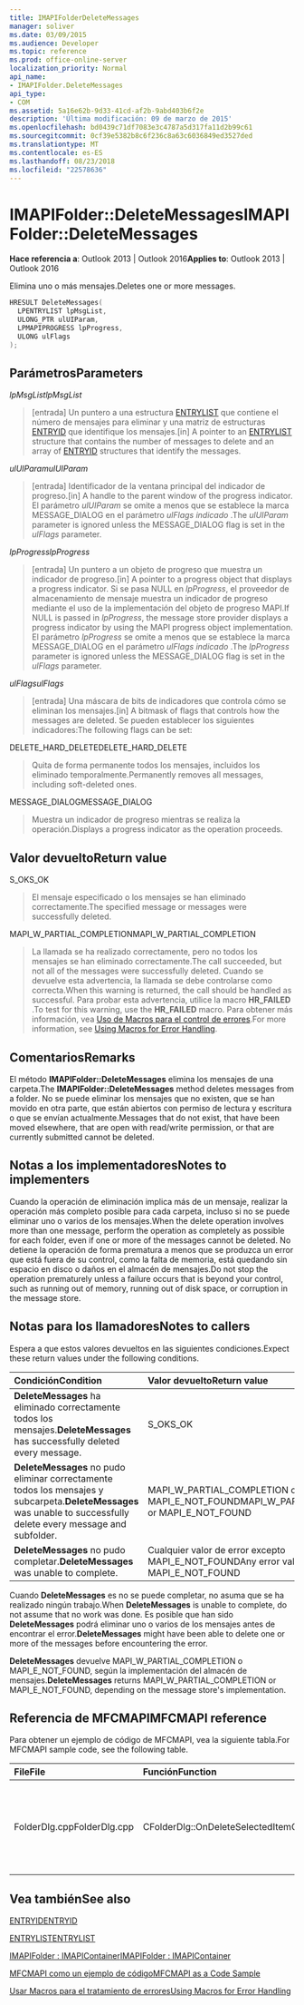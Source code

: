```yaml
---
title: IMAPIFolderDeleteMessages
manager: soliver
ms.date: 03/09/2015
ms.audience: Developer
ms.topic: reference
ms.prod: office-online-server
localization_priority: Normal
api_name:
- IMAPIFolder.DeleteMessages
api_type:
- COM
ms.assetid: 5a16e62b-9d33-41cd-af2b-9abd403b6f2e
description: 'Última modificación: 09 de marzo de 2015'
ms.openlocfilehash: bd0439c71df7083e3c4787a5d317fa11d2b99c61
ms.sourcegitcommit: 0cf39e5382b8c6f236c8a63c6036849ed3527ded
ms.translationtype: MT
ms.contentlocale: es-ES
ms.lasthandoff: 08/23/2018
ms.locfileid: "22578636"
---
```

# <a name="imapifolderdeletemessages"></a><span data-ttu-id="42c80-103">IMAPIFolder::DeleteMessages</span><span class="sxs-lookup"><span data-stu-id="42c80-103">IMAPIFolder::DeleteMessages</span></span>

  
  
<span data-ttu-id="42c80-104">**Hace referencia a**: Outlook 2013 | Outlook 2016</span><span class="sxs-lookup"><span data-stu-id="42c80-104">**Applies to**: Outlook 2013 | Outlook 2016</span></span> 
  
<span data-ttu-id="42c80-105">Elimina uno o más mensajes.</span><span class="sxs-lookup"><span data-stu-id="42c80-105">Deletes one or more messages.</span></span>
  
```cpp
HRESULT DeleteMessages(
  LPENTRYLIST lpMsgList,
  ULONG_PTR ulUIParam,
  LPMAPIPROGRESS lpProgress,
  ULONG ulFlags
);
```

## <a name="parameters"></a><span data-ttu-id="42c80-106">Parámetros</span><span class="sxs-lookup"><span data-stu-id="42c80-106">Parameters</span></span>

 <span data-ttu-id="42c80-107">_lpMsgList_</span><span class="sxs-lookup"><span data-stu-id="42c80-107">_lpMsgList_</span></span>
  
> <span data-ttu-id="42c80-108">[entrada] Un puntero a una estructura [ENTRYLIST](entrylist.md) que contiene el número de mensajes para eliminar y una matriz de estructuras [ENTRYID](entryid.md) que identifique los mensajes.</span><span class="sxs-lookup"><span data-stu-id="42c80-108">[in] A pointer to an [ENTRYLIST](entrylist.md) structure that contains the number of messages to delete and an array of [ENTRYID](entryid.md) structures that identify the messages.</span></span> 
    
 <span data-ttu-id="42c80-109">_ulUIParam_</span><span class="sxs-lookup"><span data-stu-id="42c80-109">_ulUIParam_</span></span>
  
> <span data-ttu-id="42c80-110">[entrada] Identificador de la ventana principal del indicador de progreso.</span><span class="sxs-lookup"><span data-stu-id="42c80-110">[in] A handle to the parent window of the progress indicator.</span></span> <span data-ttu-id="42c80-111">El parámetro _ulUIParam_ se omite a menos que se establece la marca MESSAGE_DIALOG en el parámetro _ulFlags indicado_ .</span><span class="sxs-lookup"><span data-stu-id="42c80-111">The  _ulUIParam_ parameter is ignored unless the MESSAGE_DIALOG flag is set in the  _ulFlags_ parameter.</span></span> 
    
 <span data-ttu-id="42c80-112">_lpProgress_</span><span class="sxs-lookup"><span data-stu-id="42c80-112">_lpProgress_</span></span>
  
> <span data-ttu-id="42c80-113">[entrada] Un puntero a un objeto de progreso que muestra un indicador de progreso.</span><span class="sxs-lookup"><span data-stu-id="42c80-113">[in] A pointer to a progress object that displays a progress indicator.</span></span> <span data-ttu-id="42c80-114">Si se pasa NULL en _lpProgress_, el proveedor de almacenamiento de mensaje muestra un indicador de progreso mediante el uso de la implementación del objeto de progreso MAPI.</span><span class="sxs-lookup"><span data-stu-id="42c80-114">If NULL is passed in  _lpProgress_, the message store provider displays a progress indicator by using the MAPI progress object implementation.</span></span> <span data-ttu-id="42c80-115">El parámetro _lpProgress_ se omite a menos que se establece la marca MESSAGE_DIALOG en el parámetro _ulFlags indicado_ .</span><span class="sxs-lookup"><span data-stu-id="42c80-115">The  _lpProgress_ parameter is ignored unless the MESSAGE_DIALOG flag is set in the  _ulFlags_ parameter.</span></span> 
    
 <span data-ttu-id="42c80-116">_ulFlags_</span><span class="sxs-lookup"><span data-stu-id="42c80-116">_ulFlags_</span></span>
  
> <span data-ttu-id="42c80-117">[entrada] Una máscara de bits de indicadores que controla cómo se eliminan los mensajes.</span><span class="sxs-lookup"><span data-stu-id="42c80-117">[in] A bitmask of flags that controls how the messages are deleted.</span></span> <span data-ttu-id="42c80-118">Se pueden establecer los siguientes indicadores:</span><span class="sxs-lookup"><span data-stu-id="42c80-118">The following flags can be set:</span></span>
    
<span data-ttu-id="42c80-119">DELETE_HARD_DELETE</span><span class="sxs-lookup"><span data-stu-id="42c80-119">DELETE_HARD_DELETE</span></span>
  
> <span data-ttu-id="42c80-120">Quita de forma permanente todos los mensajes, incluidos los eliminado temporalmente.</span><span class="sxs-lookup"><span data-stu-id="42c80-120">Permanently removes all messages, including soft-deleted ones.</span></span>
    
<span data-ttu-id="42c80-121">MESSAGE_DIALOG</span><span class="sxs-lookup"><span data-stu-id="42c80-121">MESSAGE_DIALOG</span></span> 
  
> <span data-ttu-id="42c80-122">Muestra un indicador de progreso mientras se realiza la operación.</span><span class="sxs-lookup"><span data-stu-id="42c80-122">Displays a progress indicator as the operation proceeds.</span></span>
    
## <a name="return-value"></a><span data-ttu-id="42c80-123">Valor devuelto</span><span class="sxs-lookup"><span data-stu-id="42c80-123">Return value</span></span>

<span data-ttu-id="42c80-124">S_OK</span><span class="sxs-lookup"><span data-stu-id="42c80-124">S_OK</span></span> 
  
> <span data-ttu-id="42c80-125">El mensaje especificado o los mensajes se han eliminado correctamente.</span><span class="sxs-lookup"><span data-stu-id="42c80-125">The specified message or messages were successfully deleted.</span></span>
    
<span data-ttu-id="42c80-126">MAPI_W_PARTIAL_COMPLETION</span><span class="sxs-lookup"><span data-stu-id="42c80-126">MAPI_W_PARTIAL_COMPLETION</span></span> 
  
> <span data-ttu-id="42c80-127">La llamada se ha realizado correctamente, pero no todos los mensajes se han eliminado correctamente.</span><span class="sxs-lookup"><span data-stu-id="42c80-127">The call succeeded, but not all of the messages were successfully deleted.</span></span> <span data-ttu-id="42c80-128">Cuando se devuelve esta advertencia, la llamada se debe controlarse como correcta.</span><span class="sxs-lookup"><span data-stu-id="42c80-128">When this warning is returned, the call should be handled as successful.</span></span> <span data-ttu-id="42c80-129">Para probar esta advertencia, utilice la macro **HR_FAILED** .</span><span class="sxs-lookup"><span data-stu-id="42c80-129">To test for this warning, use the **HR_FAILED** macro.</span></span> <span data-ttu-id="42c80-130">Para obtener más información, vea [Uso de Macros para el control de errores](using-macros-for-error-handling.md).</span><span class="sxs-lookup"><span data-stu-id="42c80-130">For more information, see [Using Macros for Error Handling](using-macros-for-error-handling.md).</span></span>
    
## <a name="remarks"></a><span data-ttu-id="42c80-131">Comentarios</span><span class="sxs-lookup"><span data-stu-id="42c80-131">Remarks</span></span>

<span data-ttu-id="42c80-132">El método **IMAPIFolder::DeleteMessages** elimina los mensajes de una carpeta.</span><span class="sxs-lookup"><span data-stu-id="42c80-132">The **IMAPIFolder::DeleteMessages** method deletes messages from a folder.</span></span> <span data-ttu-id="42c80-133">No se puede eliminar los mensajes que no existen, que se han movido en otra parte, que están abiertos con permiso de lectura y escritura o que se envían actualmente.</span><span class="sxs-lookup"><span data-stu-id="42c80-133">Messages that do not exist, that have been moved elsewhere, that are open with read/write permission, or that are currently submitted cannot be deleted.</span></span> 
  
## <a name="notes-to-implementers"></a><span data-ttu-id="42c80-134">Notas a los implementadores</span><span class="sxs-lookup"><span data-stu-id="42c80-134">Notes to implementers</span></span>

<span data-ttu-id="42c80-135">Cuando la operación de eliminación implica más de un mensaje, realizar la operación más completo posible para cada carpeta, incluso si no se puede eliminar uno o varios de los mensajes.</span><span class="sxs-lookup"><span data-stu-id="42c80-135">When the delete operation involves more than one message, perform the operation as completely as possible for each folder, even if one or more of the messages cannot be deleted.</span></span> <span data-ttu-id="42c80-136">No detiene la operación de forma prematura a menos que se produzca un error que está fuera de su control, como la falta de memoria, está quedando sin espacio en disco o daños en el almacén de mensajes.</span><span class="sxs-lookup"><span data-stu-id="42c80-136">Do not stop the operation prematurely unless a failure occurs that is beyond your control, such as running out of memory, running out of disk space, or corruption in the message store.</span></span>
  
## <a name="notes-to-callers"></a><span data-ttu-id="42c80-137">Notas para los llamadores</span><span class="sxs-lookup"><span data-stu-id="42c80-137">Notes to callers</span></span>

<span data-ttu-id="42c80-138">Espera a que estos valores devueltos en las siguientes condiciones.</span><span class="sxs-lookup"><span data-stu-id="42c80-138">Expect these return values under the following conditions.</span></span>
  
|<span data-ttu-id="42c80-139">**Condición**</span><span class="sxs-lookup"><span data-stu-id="42c80-139">**Condition**</span></span>|<span data-ttu-id="42c80-140">**Valor devuelto**</span><span class="sxs-lookup"><span data-stu-id="42c80-140">**Return value**</span></span>|
|:-----|:-----|
|<span data-ttu-id="42c80-141">**DeleteMessages** ha eliminado correctamente todos los mensajes.</span><span class="sxs-lookup"><span data-stu-id="42c80-141">**DeleteMessages** has successfully deleted every message.</span></span>  <br/> |<span data-ttu-id="42c80-142">S_OK</span><span class="sxs-lookup"><span data-stu-id="42c80-142">S_OK</span></span>  <br/> |
|<span data-ttu-id="42c80-143">**DeleteMessages** no pudo eliminar correctamente todos los mensajes y subcarpeta.</span><span class="sxs-lookup"><span data-stu-id="42c80-143">**DeleteMessages** was unable to successfully delete every message and subfolder.</span></span>  <br/> |<span data-ttu-id="42c80-144">MAPI_W_PARTIAL_COMPLETION o MAPI_E_NOT_FOUND</span><span class="sxs-lookup"><span data-stu-id="42c80-144">MAPI_W_PARTIAL_COMPLETION or MAPI_E_NOT_FOUND</span></span>  <br/> |
|<span data-ttu-id="42c80-145">**DeleteMessages** no pudo completar.</span><span class="sxs-lookup"><span data-stu-id="42c80-145">**DeleteMessages** was unable to complete.</span></span>  <br/> |<span data-ttu-id="42c80-146">Cualquier valor de error excepto MAPI_E_NOT_FOUND</span><span class="sxs-lookup"><span data-stu-id="42c80-146">Any error value except MAPI_E_NOT_FOUND</span></span>  <br/> |
   
<span data-ttu-id="42c80-147">Cuando **DeleteMessages** es no se puede completar, no asuma que se ha realizado ningún trabajo.</span><span class="sxs-lookup"><span data-stu-id="42c80-147">When **DeleteMessages** is unable to complete, do not assume that no work was done.</span></span> <span data-ttu-id="42c80-148">Es posible que han sido **DeleteMessages** podrá eliminar uno o varios de los mensajes antes de encontrar el error.</span><span class="sxs-lookup"><span data-stu-id="42c80-148">**DeleteMessages** might have been able to delete one or more of the messages before encountering the error.</span></span> 
  
 <span data-ttu-id="42c80-149">**DeleteMessages** devuelve MAPI_W_PARTIAL_COMPLETION o MAPI_E_NOT_FOUND, según la implementación del almacén de mensajes.</span><span class="sxs-lookup"><span data-stu-id="42c80-149">**DeleteMessages** returns MAPI_W_PARTIAL_COMPLETION or MAPI_E_NOT_FOUND, depending on the message store's implementation.</span></span> 
  
## <a name="mfcmapi-reference"></a><span data-ttu-id="42c80-150">Referencia de MFCMAPI</span><span class="sxs-lookup"><span data-stu-id="42c80-150">MFCMAPI reference</span></span>

<span data-ttu-id="42c80-151">Para obtener un ejemplo de código de MFCMAPI, vea la siguiente tabla.</span><span class="sxs-lookup"><span data-stu-id="42c80-151">For MFCMAPI sample code, see the following table.</span></span>
  
|<span data-ttu-id="42c80-152">**File**</span><span class="sxs-lookup"><span data-stu-id="42c80-152">**File**</span></span>|<span data-ttu-id="42c80-153">**Función**</span><span class="sxs-lookup"><span data-stu-id="42c80-153">**Function**</span></span>|<span data-ttu-id="42c80-154">**Comentario**</span><span class="sxs-lookup"><span data-stu-id="42c80-154">**Comment**</span></span>|
|:-----|:-----|:-----|
|<span data-ttu-id="42c80-155">FolderDlg.cpp</span><span class="sxs-lookup"><span data-stu-id="42c80-155">FolderDlg.cpp</span></span>  <br/> |<span data-ttu-id="42c80-156">CFolderDlg::OnDeleteSelectedItem</span><span class="sxs-lookup"><span data-stu-id="42c80-156">CFolderDlg::OnDeleteSelectedItem</span></span>  <br/> |<span data-ttu-id="42c80-157">MFCMAPI usa el método **IMAPIFolder::DeleteMessages** para eliminar los mensajes especificados.</span><span class="sxs-lookup"><span data-stu-id="42c80-157">MFCMAPI uses the **IMAPIFolder::DeleteMessages** method to delete the specified messages.</span></span>  <br/> |
   
## <a name="see-also"></a><span data-ttu-id="42c80-158">Vea también</span><span class="sxs-lookup"><span data-stu-id="42c80-158">See also</span></span>



[<span data-ttu-id="42c80-159">ENTRYID</span><span class="sxs-lookup"><span data-stu-id="42c80-159">ENTRYID</span></span>](entryid.md)
  
[<span data-ttu-id="42c80-160">ENTRYLIST</span><span class="sxs-lookup"><span data-stu-id="42c80-160">ENTRYLIST</span></span>](entrylist.md)
  
[<span data-ttu-id="42c80-161">IMAPIFolder : IMAPIContainer</span><span class="sxs-lookup"><span data-stu-id="42c80-161">IMAPIFolder : IMAPIContainer</span></span>](imapifolderimapicontainer.md)


[<span data-ttu-id="42c80-162">MFCMAPI como un ejemplo de código</span><span class="sxs-lookup"><span data-stu-id="42c80-162">MFCMAPI as a Code Sample</span></span>](mfcmapi-as-a-code-sample.md)
  
[<span data-ttu-id="42c80-163">Usar Macros para el tratamiento de errores</span><span class="sxs-lookup"><span data-stu-id="42c80-163">Using Macros for Error Handling</span></span>](using-macros-for-error-handling.md)

